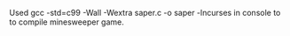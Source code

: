 Used gcc -std=c99 -Wall -Wextra saper.c -o saper -lncurses in console to to compile minesweeper game.

